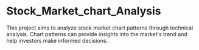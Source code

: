 # Stock_Market_chart_Analysis
This project aims to analyze stock market chart patterns through technical analysis. Chart patterns can provide insights into the market's trend and help investors make informed decisions.

